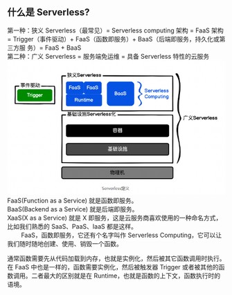 ## 什么是 Serverless?
第一种：狭义 Serverless（最常见）= Serverless computing 架构 = FaaS 架构 =
Trigger（事件驱动）+ FaaS（函数即服务）+ BaaS（后端即服务，持久化或第三方服
务）= FaaS + BaaS  
第二种：广义 Serverless = 服务端免运维 = 具备 Serverless 特性的云服务    
![avatar](./images/Serverless定义.png)  
FaaS(Function as a Service) 就是函数即服务。  
BaaS(Backend as a Service) 就是后端即服务。  
XaaS(X as a Service) 就是 X 即服务，这是云服务商喜欢使用的一种命名方式，比如我们熟悉的 SaaS、PaaS、IaaS 都是这样。  
&ensp;&ensp;&ensp;&ensp; FaaS，函数即服务，它还有个名字叫作 Serverless Computing，它可以让我们随时随地创建、使用、销毁一个函数。  

通常函数需要先从代码加载到内存，也就是实例化，然后被其它函数调用时执行。在 FaaS 中也是一样的，函数需要实例化，然后被触发器 Trigger 或者被其他的函数调用。二者最大的区别就是在 Runtime，也就是函数的上下文，函数执行时的语境。  
